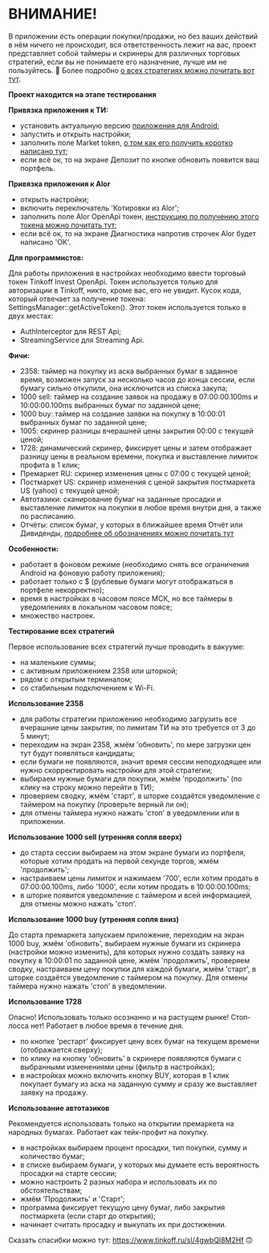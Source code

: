 # ВНИМАНИЕ!
В приложении есть операции покупки/продажи, но без ваших действий в нём ничего не происходит, вся ответственность лежит на вас, 
проект представляет собой таймеры и скринеры для различных торговых стратегий, если вы не понимаете его назначение, лучше им не пользуйтесь. 🙌
Более подробно <a href="https://www.notion.so/159807c2dc854b74ac798b41c816618d">о всех стратегиях можно почитать вот тут</a>. 

**Проект находится на этапе тестирования**

**Привязка приложения к ТИ:**
- установить актуальную версию <a href="https://github.com/oostap/2358/releases">приложения для Android</a>;
- запустить и открыть настройки;
- заполнить поле Market token, <a href="https://tinkoffcreditsystems.github.io/invest-openapi/auth/">о том как его получить коротко написано тут</a>;
- если всё ок, то на экране Депозит по кнопке обновить появится ваш портфель.

**Привязка приложения к Alor**
- открыть настройки;
- включить переключатель 'Котировки из Alor';
- заполнить поле Alor OpenApi токен, <a href="https://pantini.gitbook.io/pantini-co/marshes/alor-market-data">инструкцию по получению этого токена можно почитать тут</a>;
- если всё ок, то на экране Диагностика напротив строчек Alor будет написано 'ОК'.

**Для программистов:**

Для работы приложения в настройках необходимо ввести торговый токен Tinkoff Invest OpenApi.
Токен используется только для авторизации в Tinkoff, никто, кроме вас, его не увидит.
Кусок кода, который отвечает за получение токена: SettingsManager::getActiveToken().
Этот токен используется только в двух местах: 
- AuthInterceptor для REST Api;
- StreamingService для Streaming Api.


**Фичи:**
- 2358: таймер на покупку из аска выбранных бумаг в заданное время, возможен запуск за несколько часов до конца сессии, если бумагу сильно откупили, она исключится из списка закупа;
- 1000 sell: таймер на создание заявок на продажу в 07:00:00.100ms и 10:00:00.100ms выбранных бумаг по заданной цене;
- 1000 buy: таймер на создание заявки на покупку в 10:00:01 выбранных бумаг по заданной цене;
- 1005: скринер разницы вчерашней цены закрытия 00:00 с текущей ценой;
- 1728: динамический скринер, фиксирует цены и затем отображает разницу цены в реальном времени, покупка и выставление лимиток профита в 1 клик;
- Премаркет RU: скринер изменения цены с 07:00 с текущей ценой;
- Постмаркет US: скринер изменения с ценой закрытия постмаркета US (yahoo) с текущей ценой;
- Автотазики: сканирование бумаг на заданные просадки и выставление лимиток на покупки в любое время внутри дня, а также по расписанию.
- Отчёты: список бумаг, у которых в ближайшее время Отчёт или Дивиденды, <a href="https://tinvest.daager.ru/ostap-api/index.html">подробнее об обозначениях можно почитать тут</a>

**Особенности:**
- работает в фоновом режиме (необходимо снять все ограничения Android на фоновую работу приложения);
- работает только с $ (рублевые бумаги могут отображаться в портфеле некорректно);
- время в настройках в часовом поясе МСК, но все таймеры в уведомлениях в локальном часовом поясе;
- множество настроек.

**Тестирование всех стратегий**

Первое использование всех стратегий лучше проводить в вакууме:
- на маленькие суммы;
- с активным приложением 2358 или шторкой;
- рядом с открытым терминалом;
- со стабильным подключением к Wi-Fi.

**Использование 2358**

- для работы стратегии приложению необходимо загрузить все вчерашние цены закрытия, по лимитам ТИ на это требуется от 3 до 5 минут;
- переходим на экран 2358, жмём 'обновить', по мере загрузки цен тут будут появляться кандидаты;
- если бумаги не появляются, значит время сессии неподходящее или нужно скорректировать настройки для этой стратегии;
- выбираем нужные бумаги для покупки, жмём 'продолжить' (по клику на строку можно перейти в ТИ);
- проверяем сводку, жмём 'старт', в шторке создаётся уведомление с таймером на покупку (проверьте верный ли он);
- для отмены таймера нужно нажать 'стоп' в уведомлении или в приложении.

**Использование 1000 sell (утренняя сопля вверх)**

- до старта сессии выбираем на этом экране бумаги из портфеля, которые хотим продать на первой секунде торгов, жмём 'продолжить';
- настраиваем цены лимиток и нажимаем '700', если хотим продать в 07:00:00.100ms, либо '1000', если хотим продать в 10:00:00.100ms;
- в шторке появится уведомление с таймером и всей информацией, для отмены можно нажать 'стоп'.

**Использование 1000 buy (утренняя сопля вниз)**

До старта премаркета запускаем приложение, переходим на экран 1000 buy, жмём 'обновить', выбираем нужные бумаги из скринера (настройки можно изменить), для которых нужно создать заявку на покупку в 10:00:01 по заданной цене, жмём 'продолжить', проверяем сводку, настраиваем цену покупки для каждой бумаги, жмём 'старт', в шторке создаётся уведомление с таймером на покупку. Для отмены таймера нужно нажать 'стоп' в уведомлении.

**Использование 1728**

Опасно! Использовать только осознанно и на растущем рынке! Стоп-лосса нет!
Работает в любое время в течение дня. 
- по кнопке 'рестарт' фиксирует цену всех бумаг на текущем времени (отображается сверху);
- по клику на кнопку 'обновить' в скринере появляются бумаги с выбранными изменениями цены (фильтр в настройках);
- в настройках можно включить кнопку BUY, которая в 1 клик покупает бумагу из аска на заданную сумму и сразу же выставляет заявку на продажу.

**Использование автотазиков**

Рекомендуется использовать только на открытии премаркета на народных бумагах. Работает как тейк-профит на покупку. 
- в настройках выбираем процент просадки, тип покупки, сумму и количество бумаг;
- в списке выбираем бумаги, у которых мы думаете есть вероятность просадки на старте сессии;
- можно настроить 2 разных набора и использовать их по обстоятельствам;
- жмём 'Продолжить' и 'Старт';
- программа фиксирует текущую цену бумаг, либо закрытия постмаркета (если старт до открытия);
- начинает считать просадку и выкупать их при достижении.

Сказать спасибки можно тут: https://www.tinkoff.ru/sl/4gwbQl8M2Hf 🙃
